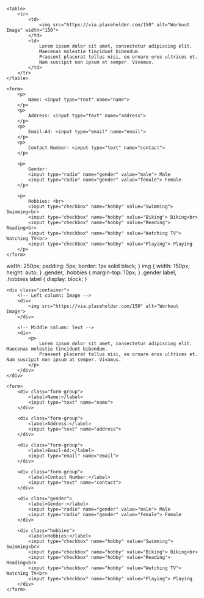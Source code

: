 <!DOCTYPE html>
<html lang="en">
<head>
    <meta charset="UTF-8">
    <meta name="viewport" content="width=device-width, initial-scale=1.0">
    <title>Form Example</title>
</head>
<body>

    <table>
        <tr>
            <td>
                <img src="https://via.placeholder.com/150" alt="Workout Image" width="150">
            </td>
            <td>
                Lorem ipsum dolor sit amet, consectetur adipiscing elit. 
                Maecenas molestie tincidunt bibendum. 
                Praesent placerat tellus nisi, eu ornare eros ultrices et. 
                Nam suscipit non ipsum at semper. Vivamus.
            </td>
        </tr>
    </table>

    <form>
        <p>
            Name: <input type="text" name="name">
        </p>
        <p>
            Address: <input type="text" name="address">
        </p>
        <p>
            Email-Ad: <input type="email" name="email">
        </p>
        <p>
            Contact Number: <input type="text" name="contact">
        </p>

        <p>
            Gender:
            <input type="radio" name="gender" value="male"> Male
            <input type="radio" name="gender" value="female"> Female
        </p>

        <p>
            Hobbies: <br>
            <input type="checkbox" name="hobby" value="Swimming"> Swimming<br>
            <input type="checkbox" name="hobby" value="Biking"> Biking<br>
            <input type="checkbox" name="hobby" value="Reading"> Reading<br>
            <input type="checkbox" name="hobby" value="Watching TV"> Watching TV<br>
            <input type="checkbox" name="hobby" value="Playing"> Playing
        </p>
    </form>

</body>
</html>            width: 250px;
            padding: 5px;
            border: 1px solid black;
        }
        img {
            width: 150px;
            height: auto;
        }
        .gender, .hobbies {
            margin-top: 10px;
        }
        .gender label, .hobbies label {
            display: block;
        }
    </style>
</head>
<body>

    <div class="container">
        <!-- Left column: Image -->
        <div>
            <img src="https://via.placeholder.com/150" alt="Workout Image">
        </div>

        <!-- Middle column: Text -->
        <div>
            <p>
                Lorem ipsum dolor sit amet, consectetur adipiscing elit. Maecenas molestie tincidunt bibendum. 
                Praesent placerat tellus nisi, eu ornare eros ultrices et. Nam suscipit non ipsum at semper. Vivamus.
            </p>
        </div>
    </div>

    <form>
        <div class="form-group">
            <label>Name:</label>
            <input type="text" name="name">
        </div>

        <div class="form-group">
            <label>Address:</label>
            <input type="text" name="address">
        </div>

        <div class="form-group">
            <label>Email-Ad:</label>
            <input type="email" name="email">
        </div>

        <div class="form-group">
            <label>Contact Number:</label>
            <input type="text" name="contact">
        </div>

        <div class="gender">
            <label>Gender:</label>
            <input type="radio" name="gender" value="male"> Male
            <input type="radio" name="gender" value="female"> Female
        </div>

        <div class="hobbies">
            <label>Hobbies:</label>
            <input type="checkbox" name="hobby" value="Swimming"> Swimming<br>
            <input type="checkbox" name="hobby" value="Biking"> Biking<br>
            <input type="checkbox" name="hobby" value="Reading"> Reading<br>
            <input type="checkbox" name="hobby" value="Watching TV"> Watching TV<br>
            <input type="checkbox" name="hobby" value="Playing"> Playing
        </div>
    </form>

</body>
</html>
